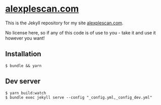 # [alexplescan.com](https://alexplescan.com)

This is the Jekyll repository for my site [alexplescan.com](https://alexplescan.com).

No license here, so if any of this code is of use to you - take it and use it however you want!

## Installation

```
$ bundle && yarn
```

## Dev server

```
$ yarn build:watch
$ bundle exec jekyll serve --config "_config.yml,_config_dev.yml"
```
